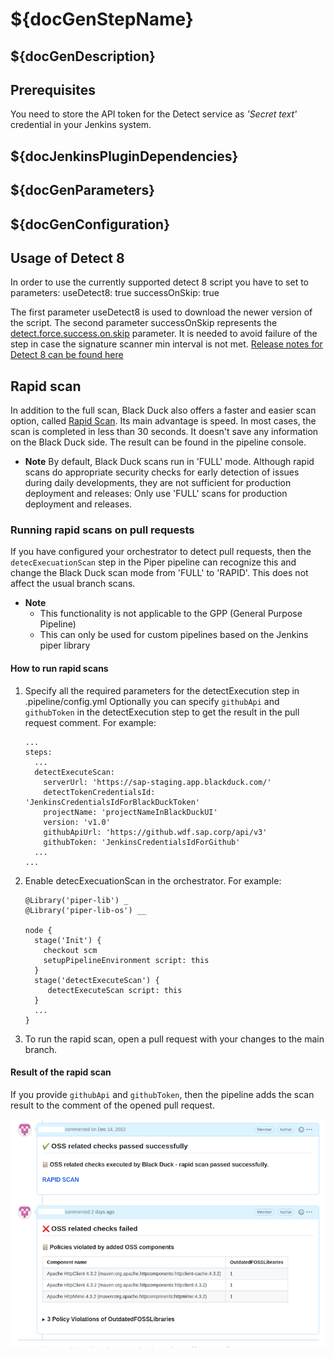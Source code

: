 # ${docGenStepName}

## ${docGenDescription}

## Prerequisites

You need to store the API token for the Detect service as _'Secret text'_ credential in your Jenkins system.

## ${docJenkinsPluginDependencies}

## ${docGenParameters}

## ${docGenConfiguration}

## Usage of Detect 8

In order to use the currently supported detect 8 script you have to set to parameters:
useDetect8: true
successOnSkip: true

The first parameter useDetect8 is used to download the newer version of the script.
The second parameter successOnSkip represents the [detect.force.success.on.skip](https://sig-product-docs.synopsys.com/bundle/integrations-detect/page/properties/configuration/general.html#force-success-on-skip-advanced) parameter. It is needed to avoid failure of the step in case the signature scanner min interval is not met. [Release notes for Detect 8 can be found here](https://sig-product-docs.synopsys.com/bundle/integrations-detect/page/currentreleasenotes.html)

## Rapid scan

In addition to the full scan, Black Duck also offers a faster and easier scan option, called <a href="https://community.synopsys.com/s/document-item?bundleId=integrations-detect&topicId=downloadingandrunning%2Frapidscan.html&_LANG=enus" target="_blank">Rapid Scan</a>.
Its main advantage is speed. In most cases, the scan is completed in less than 30 seconds. It doesn't save any information on the Black Duck side.
The result can be found in the pipeline console.

- **Note**
  By default, Black Duck scans run in 'FULL' mode. Although rapid scans do appropriate security checks for early detection of issues during daily developments, they are not sufficient for production deployment and releases: Only use 'FULL' scans for production deployment and releases.

### Running rapid scans on pull requests

If you have configured your orchestrator to detect pull requests, then the `detecExecuationScan` step in the Piper pipeline can recognize this and change the Black Duck scan mode from 'FULL' to 'RAPID'. This does not affect the usual branch scans.

- **Note**
  * This functionality is not applicable to the GPP (General Purpose Pipeline)
  * This can only be used for custom pipelines based on the Jenkins piper library

#### How to run rapid scans

1. Specify all the required parameters for the detectExecution step in .pipeline/config.yml
   Optionally you can specify `githubApi` and `githubToken` in the detectExecution step to get the result in the pull request comment.
   For example:

    ```
    ...
    steps:
      ...
      detectExecuteScan:
        serverUrl: 'https://sap-staging.app.blackduck.com/'
        detectTokenCredentialsId: 'JenkinsCredentialsIdForBlackDuckToken'
        projectName: 'projectNameInBlackDuckUI'
        version: 'v1.0'
        githubApiUrl: 'https://github.wdf.sap.corp/api/v3'
        githubToken: 'JenkinsCredentialsIdForGithub'
      ...
    ...
    ```

2. Enable detecExecuationScan in the orchestrator.
  For example:

    ```
    @Library('piper-lib') _
    @Library('piper-lib-os') __

    node {
      stage('Init') {
        checkout scm
        setupPipelineEnvironment script: this
      }
      stage('detectExecuteScan') {
         detectExecuteScan script: this
      }
      ...
    }
    ```

3. To run the rapid scan, open a pull request with your changes to the main branch.

#### Result of the rapid scan

If you provide `githubApi` and `githubToken`, then the pipeline adds the scan result to the comment of the opened pull request.

![blackDuckPullRequestComment](../images/BDRapidScanPrs.png)
